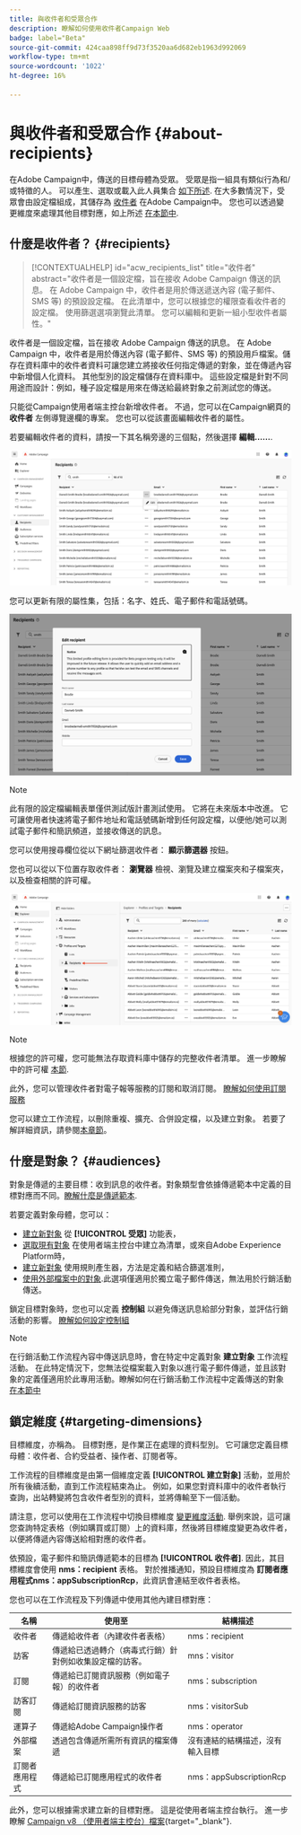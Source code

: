 ```yaml
---
title: 與收件者和受眾合作
description: 瞭解如何使用收件者Campaign Web
badge: label="Beta"
source-git-commit: 424caa898ff9d73f3520aa6d682eb1963d992069
workflow-type: tm+mt
source-wordcount: '1022'
ht-degree: 16%

---
```



# 與收件者和受眾合作 {#about-recipients}

在Adobe Campaign中，傳送的目標母體為受眾。 受眾是指一組具有類似行為和/或特徵的人。 可以產生、選取或載入此人員集合 [如下所述](#audiences). 在大多數情況下，受眾會由設定檔組成，其儲存為 [收件者](#recipients) 在Adobe Campaign中。 您也可以透過變更維度來處理其他目標對應，如上所述 [在本節中](#targeting-dimensions).

## 什麼是收件者？ {#recipients}

>[!CONTEXTUALHELP]
>id="acw_recipients_list"
>title="收件者"
>abstract="收件者是一個設定檔，旨在接收 Adobe Campaign 傳送的訊息。 在 Adobe Campaign 中，收件者是用於傳送遞送內容 (電子郵件、SMS 等) 的預設設定檔。 在此清單中，您可以根據您的權限查看收件者的設定檔。 使用篩選選項瀏覽此清單。 您可以編輯和更新一組小型收件者屬性。"

收件者是一個設定檔，旨在接收 Adobe Campaign 傳送的訊息。 在 Adobe　Campaign 中，收件者是用於傳送內容 (電子郵件、SMS 等) 的預設用戶檔案。儲存在資料庫中的收件者資料可讓您建立將接收任何指定傳遞的對象，並在傳遞內容中新增個人化資料。 其他型別的設定檔儲存在資料庫中。 這些設定檔是針對不同用途而設計：例如，種子設定檔是用來在傳送給最終對象之前測試您的傳送。

只能從Campaign使用者端主控台新增收件者。 不過，您可以在Campaign網頁的 **收件者** 左側導覽邊欄的專案。 您也可以從該畫面編輯收件者的屬性。

若要編輯收件者的資料，請按一下其名稱旁邊的三個點，然後選擇 **編輯……**.

![編輯收件者設定檔](assets/recipient-edit.png)

您可以更新有限的屬性集，包括：名字、姓氏、電子郵件和電話號碼。

![更新收件者設定檔](assets/recipient-update.png)

>[!NOTE]
>
>此有限的設定檔編輯表單僅供測試版計畫測試使用。 它將在未來版本中改進。 它可讓使用者快速將電子郵件地址和電話號碼新增到任何設定檔，以便他/她可以測試電子郵件和簡訊頻道，並接收傳送的訊息。

您可以使用搜尋欄位從以下網址篩選收件者： **顯示篩選器** 按鈕。

您也可以從以下位置存取收件者： **瀏覽器** 檢視、瀏覽及建立檔案夾和子檔案夾，以及檢查相關的許可權。

![從總管檢視的收件者清單](assets/recipients-from-explorer.png)

>[!NOTE]
>
>根據您的許可權，您可能無法存取資料庫中儲存的完整收件者清單。 進一步瞭解中的許可權 [本節](../get-started/permissions.md).

此外，您可以管理收件者對電子報等服務的訂閱和取消訂閱。 [瞭解如何使用訂閱服務](manage-services.md)

您可以建立工作流程，以刪除重複、擴充、合併設定檔，以及建立對象。 若要了解詳細資訊，請參閱[本章節](../workflows/gs-workflows.md)。

## 什麼是對象？ {#audiences}

對象是傳遞的主要目標：收到訊息的收件者。對象類型會依據傳遞範本中定義的目標對應而不同。[瞭解什麼是傳遞範本](../msg/delivery-template.md).

若要定義對象母體，您可以：

* [建立新對象](create-audience.md) 從 **[!UICONTROL 受眾]** 功能表，
* [選取現有對象](add-audience.md) 在使用者端主控台中建立為清單，或來自Adobe Experience Platform時，
* [建立新對象](segment-builder.md) 使用規則產生器，方法是定義和結合篩選准則，
* [使用外部檔案中的對象](file-audience.md).此選項僅適用於獨立電子郵件傳送，無法用於行銷活動傳送。

鎖定目標對象時，您也可以定義 **控制組** 以避免傳送訊息給部分對象，並評估行銷活動的影響。 [瞭解如何設定控制組](control-group.md)

>[!NOTE]
>
>在行銷活動工作流程內容中傳送訊息時，會在特定中定義對象 **建立對象** 工作流程活動。 在此特定情況下，您無法從檔案載入對象以進行電子郵件傳遞，並且該對象的定義僅適用於此專用活動。瞭解如何在行銷活動工作流程中定義傳送的對象 [在本節中](../workflows/activities/build-audience.md)

## 鎖定維度 {#targeting-dimensions}

目標維度，亦稱為。 目標對應，是作業正在處理的資料型別。 它可讓您定義目標母體：收件者、合約受益者、操作者、訂閱者等。

工作流程的目標維度是由第一個維度定義 **[!UICONTROL 建立對象]** 活動，並用於所有後續活動，直到工作流程結束為止。 例如，如果您對資料庫中的收件者執行查詢，出站轉變將包含收件者型別的資料，並將傳輸至下一個活動。

請注意，您可以使用在工作流程中切換目標維度 [變更維度活動](../workflows/activities/change-dimension.md). 舉例來說，這可讓您查詢特定表格（例如購買或訂閱）上的資料庫，然後將目標維度變更為收件者，以便將傳遞內容傳送給相對應的收件者。

依預設，電子郵件和簡訊傳遞範本的目標為 **[!UICONTROL 收件者]**. 因此，其目標維度會使用 **nms：recipient** 表格。 對於推播通知，預設目標維度為 **訂閱者應用程式nms：appSubscriptionRcp**，此資訊會連結至收件者表格。

您也可以在工作流程及下列傳遞中使用其他內建目標對應：

| 名稱 | 使用至 | 結構描述 |
|---|---|---|
| 收件者 | 傳遞給收件者（內建收件者表格） | nms：recipient |
| 訪客 | 傳遞給已透過轉介（病毒式行銷）針對例如收集設定檔的訪客。 | mns：visitor |
| 訂閱 | 傳遞給已訂閱資訊服務（例如電子報）的收件者 | nms：subscription |
| 訪客訂閱 | 傳遞給訂閱資訊服務的訪客 | nms：visitorSub |
| 運算子 | 傳遞給Adobe Campaign操作者 | nms：operator |
| 外部檔案 | 透過包含傳遞所需所有資訊的檔案傳遞 | 沒有連結的結構描述，沒有輸入目標 |
| 訂閱者應用程式 | 傳遞給已訂閱應用程式的收件者 | nms：appSubscriptionRcp |

此外，您可以根據需求建立新的目標對應。 這是從使用者端主控台執行。 進一步瞭解 [Campaign v8 （使用者端主控台）檔案](https://experienceleague.adobe.com/docs/campaign/campaign-v8/audience/add-profiles/target-mappings.html#new-mapping){target="_blank"}.
